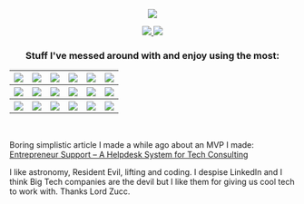 <p align="center">
  <a
    href="https://gustavomaximo.dev"
    target="_blank"
    alt="https://gustavomaximo.dev"
  >
    <img
      src="https://img.shields.io/badge/-gustavomaximo.dev-black?style=for-the-badge"
    />
  </a>
</p>

<p align="center">
  <a
    href="https://stackoverflow.com/users/10088643/gustavo-maximo?tab=topactivity"
    target="_blank"
    alt="StackOverflow Profile"
  >
    <img
      src="https://img.shields.io/badge/-StackOverflow-black?logo=stackoverflow&logoColor=F58025"
    />
  </a>
  <a
    href="https://www.codewars.com/users/GoldenMaximo/completed"
    target="_blank"
    alt="CodeWars Profile"
  >
    <img
      src="https://img.shields.io/badge/-CodeWars-black?logo=CodeWars&logoColor=AD2C27"
    />
  </a>
</p>

<h3 align="center">Stuff I've messed around with and enjoy using the most:</h3>

<table align="center">
  <tr>
    <th>
      <a href="https://www.typescriptlang.org/" alt="TypeScript">
        <img
          src="https://img.shields.io/badge/-TypeScript-black?logo=typescript"
        />
      </a>
    </th>
    <th>
      <a href="https://reactjs.org/" alt="React">
        <img
          src="https://img.shields.io/badge/-React%20w/%20Hooks-black?logo=react"
        />
      </a>
    </th>
    <th>
      <a href="https://nextjs.org/" alt="Next.js">
        <img
          src="https://img.shields.io/badge/-Next.js-black?logo=Next.js&logoColor=#ffffff"
        />
      </a>
    </th>
    <th>
      <a href="https://redux-toolkit.js.org/" alt="Redux Toolkit">
        <img
          src="https://img.shields.io/badge/-Redux%20Toolkit-black?logo=redux&logoColor=764ABC"
        />
      </a>
    </th>
    <th>
      <a href="https://redux-toolkit.js.org/rtk-query/overview" alt="RTK Query">
        <img
          src="https://img.shields.io/badge/-RTK%20Query-black?logo=redux&logoColor=764ABC"
        />
      </a>
    </th>
    <th>
      <a href="https://styled-components.com/" alt="Styled-Components">
        <img
          src="https://img.shields.io/badge/-Styled&#8722;Components-black?logo=styledcomponents"
        />
      </a>
    </th>
  </tr>
  <tr>
    <th>
      <a href="https://jestjs.io/" alt="Jest">
        <img
          src="https://img.shields.io/badge/-Jest-black?logo=Jest&logoColor=C21325"
        />
      </a>
    </th>
    <th>
      <a href="https://enzymejs.github.io/enzyme/" alt="Enzyme">
        <img
          src="https://img.shields.io/badge/-Enzyme-black?logo=airbnb&logoColor=FF5A5F"
        />
      </a>
    </th>
    <th>
      <a href="https://www.chaijs.com/" alt="Chai">
        <img
          src="https://img.shields.io/badge/-Chai-black?logo=Chai&logoColor=A30701"
        />
      </a>
    </th>
    <th>
      <a href="https://nodejs.org/en/" alt="Node.js">
        <img src="https://img.shields.io/badge/-Node.js-black?logo=node.js" />
      </a>
    </th>
    <th>
      <a href="https://expressjs.com/" alt="Express.js">
        <img
          src="https://img.shields.io/badge/-Express.js-black?logo=express"
        />
      </a>
    </th>
    <th>
      <a href="https://socket.io/" alt="Socket.IO">
        <img
          src="https://img.shields.io/badge/-Socket.IO-black?logo=socket.io"
        />
      </a>
    </th>
  </tr>
  <tr>
    <th>
      <a href="https://www.mongodb.com/" alt="MongoDB">
        <img
          src="https://img.shields.io/badge/-MongoDB-black?logo=MongoDB&logoColor=47A248"
        />
      </a>
    </th>
    <th>
      <a href="https://www.jenkins.io/" alt="Jenkins">
        <img
          src="https://img.shields.io/badge/-Jenkins-black?logo=Jenkins&logoColor=D24939"
        />
      </a>
    </th>
    <th>
      <a href="https://snyk.io/" alt="Snyk">
        <img
          src="https://img.shields.io/badge/-Snyk-black?logo=Snyk&logoColor=4C4A73"
        />
      </a>
    </th>
    <th>
      <a href="https://graphql.org/" alt="GraphQL">
        <img
          src="https://img.shields.io/badge/-GraphQL-black?logo=GraphQL&logoColor=E10098"
        />
      </a>
    </th>
    <th>
      <a href="https://www.apollographql.com/" alt="Apollo GraphQL">
        <img
          src="https://img.shields.io/badge/-Apollo GraphQL-black?logo=Apollo GraphQL&logoColor=311C87"
        />
      </a>
    </th>
    <th>
      <a href="https://wordpress.org/" alt="WordPress">
        <img
          src="https://img.shields.io/badge/-WordPress-black?logo=WordPress&logoColor=21759B"
        />
      </a>
    </th>
  </tr>
</table>

<br />
<p>
  Boring simplistic article I made a while ago about an MVP I made:
  <a
    href="https://materializadora.es/2021/10/21/entrepreneur-support-a-helpdesk-system-for-tech-consulting/"
    >Entrepreneur Support – A Helpdesk System for Tech Consulting</a
  >
</p>
<p>
  I like astronomy, Resident Evil, lifting and coding. I despise LinkedIn and I
  think Big Tech companies are the devil but I like them for giving us cool tech
  to work with. Thanks Lord Zucc.
</p>
